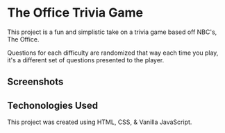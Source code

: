 # The Office Trivia Game

This project is a fun and simplistic take on a trivia game based off NBC's, The Office.

Questions for each difficulty are randomized that way each time you play, it's a different set of questions presented to the player.

## Screenshots

## Techonologies Used

This project was created using HTML, CSS, & Vanilla JavaScript.